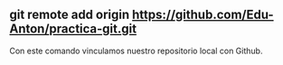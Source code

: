 ## git remote add origin https://github.com/Edu-Anton/practica-git.git

Con este comando vinculamos nuestro repositorio local con Github.